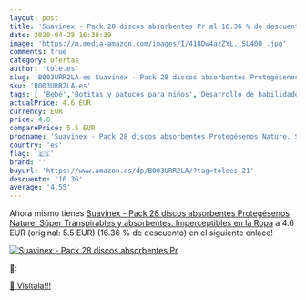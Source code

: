```yaml
---
layout: post
title: 'Suavinex - Pack 28 discos absorbentes Pr al 16.36 % de descuento'
date: 2020-04-28 16:38:39
image: 'https://m.media-amazon.com/images/I/418Dw4azZYL._SL400_.jpg'
comments: true
category: ofertas
author: 'tole.es'
slug: 'B003URR2LA-es Suavinex - Pack 28 discos absorbentes Protegésenos Nature....'
sku: 'B003URR2LA-es'
tags: [ 'Bebé','Botitas y patucos para niños','Desarrollo de habilidades motoras','Juguetes','Juguetes para Bebés y primera infancia','Juguetes para apilar y encajar','Juguetes y juegos','Lactancia y alimentación','Recipientes para comida','Zapatos','Zapatos para bebés','Zapatos para niños','Zapatos y complementos','suavinex', ]
actualPrice: 4.6 EUR
currency: EUR
price: 4.6
comparePrice: 5.5 EUR
prodname: 'Suavinex - Pack 28 discos absorbentes Protegésenos Nature. Súper Transpirables y absorbentes. Imperceptibles en la Ropa'
country: 'es'
flag: '🇪🇸'
brand: ''
buyurl: 'https://www.amazon.es/dp/B003URR2LA/?tag=tolees-21'
descuento: '16.36'
average: '4.55'
---
```


Ahora mismo tienes [Suavinex - Pack 28 discos absorbentes Protegésenos Nature. Súper Transpirables y absorbentes. Imperceptibles en la Ropa](https://www.amazon.es/dp/B003URR2LA/?tag=tolees-21) a 4.6 EUR (original: 5.5 EUR) (16.36 %  de descuento) en el siguiente enlace!

[![Suavinex - Pack 28 discos absorbentes Pr](https://m.media-amazon.com/images/I/418Dw4azZYL._SL400_.jpg)](https://www.amazon.es/dp/B003URR2LA/?tag=tolees-21)

🔎:


[🛒 Visítala!!!](https://www.amazon.es/dp/B003URR2LA/?tag=tolees-21)
